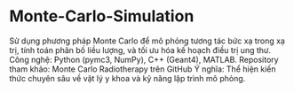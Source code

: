 # Monte-Carlo-Simulation
Sử dụng phương pháp Monte Carlo để mô phỏng tương tác bức xạ trong xạ trị, tính toán phân bố liều lượng, và tối ưu hóa kế hoạch điều trị ung thư.
Công nghệ: Python (pymc3, NumPy), C++ (Geant4), MATLAB.
Repository tham khảo: Monte Carlo Radiotherapy trên GitHub
Ý nghĩa: Thể hiện kiến thức chuyên sâu về vật lý y khoa và kỹ năng lập trình mô phỏng.
